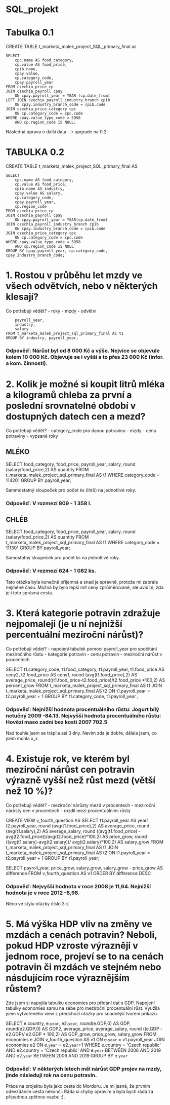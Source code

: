 # SQL_projekt


# Tabulka 0.1
CREATE TABLE t_marketa_malek_project_SQL_primary_final as

```
SELECT
	cpc.name AS food_category,
	cp.value AS food_price,
	cpib.name,
	cpay.value,
	cp.category_code,
	cpay.payroll_year
FROM czechia_price cp 
JOIN czechia_payroll cpay 
	ON cpay.payroll_year = YEAR (cp.date_from)
LEFT JOIN czechia_payroll_industry_branch cpib 
	ON cpay.industry_branch_code = cpib.code 
JOIN czechia_price_category cpc 
	ON cp.category_code = cpc.code 
WHERE cpay.value_type_code = 5958
	AND cp.region_code IS NULL;
```

Následná úprava o další data --> upgrade na 0.2

# TABULKA 0.2
CREATE TABLE t_marketa_malek_project_SQL_primary_final AS

```
SELECT
	cpc.name AS food_category,
	cp.value AS food_price,
	cpib.name AS industry,
	cpay.value AS salary,
	cp.category_code,
	cpay.payroll_year,
	cp.region_code
FROM czechia_price cp 
JOIN czechia_payroll cpay 
	ON cpay.payroll_year = YEAR(cp.date_from)
JOIN czechia_payroll_industry_branch cpib 
	ON cpay.industry_branch_code = cpib.code 
JOIN czechia_price_category cpc 
	ON cp.category_code = cpc.code 
WHERE cpay.value_type_code = 5958
	AND cp.region_code IS NULL
GROUP BY cpay.payroll_year, cp.category_code, cpay.industry_branch_code;
```

# **1. Rostou v průběhu let mzdy ve všech odvětvích, nebo v některých klesají?**
  
   Co potřebuji vědět?
      - roky
      - mzdy
      - odvětví
      
```SELECT 
	payroll_year,
	industry,
	salary
FROM t_marketa_malek_project_sql_primary_final AS t1 
GROUP BY industry, payroll_year;
```

### Odpověď: Nárůst byl od 8 000 Kč a výše. Nejvíce se objevule kolem 10 000 Kč. Objevuje se i vyšší a to přes 23 000 Kč (infor. a kom. činnosti).


# **2. Kolik je možné si koupit litrů mléka a kilogramů chleba za první a poslední srovnatelné období v dostupných datech cen a mezd?**

Co potřebuji vědět?
	- category_code pro danou potravinu
	- mzdy
	- cenu potraviny
	- vypsané roky

## MLÉKO

SELECT
	food_category,
	food_price,
	payroll_year,
	salary,
	round (salary/food_price,2) AS quantity
FROM t_marketa_malek_project_sql_primary_final AS t1 
WHERE category_code = 114201
GROUP BY payroll_year;

Sammostatný sloupeček pro počet ks (litrů) na jednotlivé roky. 
### **Odpověď**: V rozmezí 809 - 1 358 l.

## CHLÉB

SELECT
	food_category,
	food_price,
	payroll_year,
	salary,
	round (salary/food_price,2) AS quantity
FROM t_marketa_malek_project_sql_primary_final AS t1 
WHERE category_code = 111301
GROUP BY payroll_year;

Samostatný sloupeček pro počet ks na jednotlivé roky. 
### Odpověď: V rozmezí 624 - 1 082 ks.
Tato otázka byla konečně příjemná a snad je správně, protože mi zabrala nejméně času. Možná by bylo lepší mít ceny zprůměrované, ale uvidím, zda je i toto správná cesta.

# **3. Která kategorie potravin zdražuje nejpomaleji (je u ní nejnižší percentuální meziroční nárůst)?**

Co potřebuji vědet?
	- napojení tabulek pomocí payroll_year pro spočítání meziročního růstu
	- kategorie potravin
	- cenu potravin
	- meziroční nárůst v procentech

SELECT 
	t1.category_code,
	t1.food_category,
	t1.payroll_year,
	t1.food_price AS ceny2,
	t2.food_price AS ceny1,
	round (avg(t1.food_price),2) AS average_price,
	round((t1.food_price-t2.food_price)/t2.food_price *100,2) AS percent_grow
FROM t_marketa_malek_project_sql_primary_final AS t1
JOIN  t_marketa_malek_project_sql_primary_final AS t2
	ON t1.payroll_year = t2.payroll_year + 1
GROUP BY t1.category_code, t1.payroll_year
;

### Odpověď: Nejnižší hodnota procentuálního růstu: Jogurt bílý netučný	2009 -84.13. Nejvyšší hodnota procentuálního růstu: Hovězí maso zadní bez kosti	2007 702.5

Nad touhle jsem se trápila asi 3 dny. Nevím zda je dobře, dělala jsem, co jsem mohla x_x

# **4. Existuje rok, ve kterém byl meziroční nárůst cen potravin výrazně vyšší než růst mezd (větší než 10 %)?**

Co potřebuji vědět?
	- meziroční nárůsty mezd v procentech
	- meziroční nárůsty cen v procentech
	- rozdíl mezi procentuálními růsty

CREATE VIEW v_fourth_question AS 
SELECT
	t1.payroll_year AS year1, 
	t2.payroll_year, 
	round (avg(t1.food_price),2) AS average_price, 
	round (avg(t1.salary),2) AS average_salary,
	round ((avg(t1.food_price) - avg(t2.food_price))/avg(t2.food_price)*100,2) AS price_grow,
	round ((avg(t1.salary)-avg(t2.salary))/ avg(t2.salary)*100,2) AS salary_grow 
FROM t_marketa_malek_project_sql_primary_final AS t1 
JOIN t_marketa_malek_project_sql_primary_final AS t2 
	ON t1.payroll_year = t2.payroll_year + 1 
GROUP BY t1.payroll_year;

SELECT 
	payroll_year, 
	price_grow,
	salary_grow, 
	salary_grow - price_grow AS difference 
FROM v_fourth_question AS v1
ORDER BY difference DESC

### Odpověď: Nejvyšší hodnota v roce 2008 je 11,64. Nejnižší hodnota je v roce 2012 -8,98.
	
Něco ve stylu otázky číslo 3 :(

# **5. Má výška HDP vliv na změny ve mzdách a cenách potravin? Neboli, pokud HDP vzroste výrazněji v jednom roce, projeví se to na cenách potravin či mzdách ve stejném nebo násdujícím roce výraznějším růstem?**

Zde jsem si napojila tabulku economies pro přidání dat s GDP. Napojení tabulky economies samu na sebe pro meziroční procentuální růst. Využila jsem vytvořeného view z předchozí otázky pro snadnější tvoření příkazu.

SELECT 
	e.country,
	e.`year`,
	e2.`year`,
	round(e.GDP,0) AS GDP,
	round(e2.GDP,0) AS GDP2,
	average_price,
	average_salary,
	round ((e.GDP - e2.GDP)/ e2.GDP * 100,2) AS GDP_grow,
	price_grow,
	salary_grow
FROM economies e
JOIN v_fourth_question AS v1
	ON e.`year` = v1.payroll_year
JOIN economies e2 
	ON e.`year` = e2.`year`+1
WHERE e.country = 'Czech republic'
	AND e2.country = 'Czech republic'
	AND e.`year` BETWEEN 2006 AND 2019
	AND e2.`year` BETWEEN 2006 AND 2019
GROUP BY e.`year`

### Odpověď: V některých letech měl nárůst GDP projev na mzdy, jinde následují rok na cenu potravin.

Práce na projektu byla jako cesta do Mordoru. Je mi jasné, že prvním odevzdáním cesta nekončí. Ráda si chyby opravím a byla bych ráda za případnou zpětnou vazbu :).

